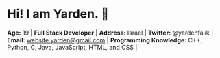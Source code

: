 # Hi! I am Yarden. 👋
<!-- I'm 18 year old, Full Stack Developer, I know a wide range of programming languages such as C++, Python, C, Java, JavaScript, HTML, and CSS.-->

**Age:** 19 | **Full Stack Developer** | **Address:** Israel | **Twitter:** @yardenfalik | **Email:** website.yarden@gmail.com | **Programming Knowledge:** C++, Python, C, Java, JavaScript, HTML, and CSS |

<!--
**yardenfalik/yardenfalik** is a ✨ _special_ ✨ repository because its `README.md` (this file) appears on your GitHub profile.

Here are some ideas to get you started:

- 🔭 I’m currently working on ...
- 🌱 I’m currently learning ...
- 👯 I’m looking to collaborate on ...
- 🤔 I’m looking for help with ...
- 💬 Ask me about ...
- 📫 How to reach me: ...
- 😄 Pronouns: ...
- ⚡ Fun fact: ...
-->
